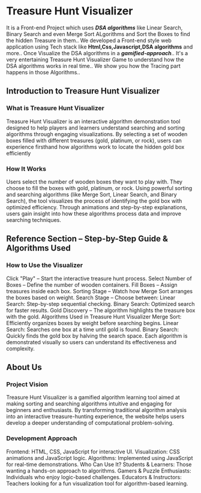 # Treasure Hunt Visualizer
It is a Front-end Project which uses ***DSA algorithms*** like Linear Search, Binary Search and even Merge Sort ALgorithms and Sort the Boxes to find the hidden Treasure in them..
We developed a Front-end style web application using Tech stack like **Html,Css,Javascript,DSA algorithms** and more..
Once Visualize the DSA algorithms in a ***gamified-approach***..
It's a very entertaining Treasure Hunt Visualizer Game to understand how the DSA algorithms works in real time.. We show you how the Tracing part happens in those Algorithms..


## Introduction to Treasure Hunt Visualizer
### What is Treasure Hunt Visualizer
Treasure Hunt Visualizer is an interactive algorithm demonstration tool designed to help players and learners understand searching and sorting algorithms through engaging visualizations. By selecting a set of wooden boxes filled with different treasures (gold, platinum, or rock), users can experience firsthand how algorithms work to locate the hidden gold box efficiently

### How It Works
Users select the number of wooden boxes they want to play with.
They choose to fill the boxes with gold, platinum, or rock.
Using powerful sorting and searching algorithms (like Merge Sort, Linear Search, and Binary Search), the tool visualizes the process of identifying the gold box with optimized efficiency.
Through animations and step-by-step explanations, users gain insight into how these algorithms process data and improve searching techniques.


## Reference Section – Step-by-Step Guide & Algorithms Used
### How to Use the Visualizer
Click "Play" – Start the interactive treasure hunt process.
Select Number of Boxes – Define the number of wooden containers.
Fill Boxes – Assign treasures inside each box.
Sorting Stage – Watch how Merge Sort arranges the boxes based on weight.
Search Stage – Choose between: Linear Search: Step-by-step sequential checking. Binary Search: Optimized search for faster results.
Gold Discovery – The algorithm highlights the treasure box with the gold.
Algorithms Used in Treasure Hunt Visualizer
Merge Sort: Efficiently organizes boxes by weight before searching begins.
Linear Search: Searches one box at a time until gold is found.
Binary Search: Quickly finds the gold box by halving the search space.
Each algorithm is demonstrated visually so users can understand its effectiveness and complexity.


## About Us
### Project Vision
Treasure Hunt Visualizer is a gamified algorithm learning tool aimed at making sorting and searching algorithms intuitive and engaging for beginners and enthusiasts. By transforming traditional algorithm analysis into an interactive treasure-hunting experience, the website helps users develop a deeper understanding of computational problem-solving.

### Development Approach
Frontend: HTML, CSS, JavaScript for interactive UI.
Visualization: CSS animations and JavaScript logic.
Algorithms: Implemented using JavaScript for real-time demonstrations.
Who Can Use It?
Students & Learners: Those wanting a hands-on approach to algorithms.
Gamers & Puzzle Enthusiasts: Individuals who enjoy logic-based challenges.
Educators & Instructors: Teachers looking for a fun visualization tool for algorithm-based learning.
